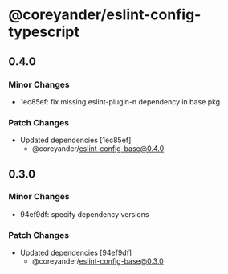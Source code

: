 # @coreyander/eslint-config-typescript

## 0.4.0

### Minor Changes

- 1ec85ef: fix missing eslint-plugin-n dependency in base pkg

### Patch Changes

- Updated dependencies [1ec85ef]
  - @coreyander/eslint-config-base@0.4.0

## 0.3.0

### Minor Changes

- 94ef9df: specify dependency versions

### Patch Changes

- Updated dependencies [94ef9df]
  - @coreyander/eslint-config-base@0.3.0
